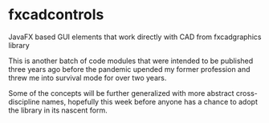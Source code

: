 # fxcadcontrols

JavaFX based GUI elements that work directly with CAD from fxcadgraphics library

This is another batch of code modules that were intended to be published three years ago before the pandemic upended my former profession and threw me into survival mode for over two years.

Some of the concepts will be further generalized with more abstract cross-discipline names, hopefully this week before anyone has a chance to adopt the library in its nascent form.

